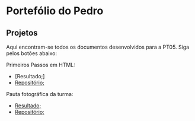 # Portefólio do Pedro

## Projetos

Aqui encontram-se todos os documentos desenvolvidos para a PT05. Siga pelos botões abaixo:


Primeiros Passos em HTML:

- [Resultado;]
- [Repositório;](https://github.com/pedooor/primeiros_passos_html)


Pauta fotográfica da turma:

- [Resultado;](https://pedooor.github.io/tabela/tabela.html)
- [Repositório;](https://github.com/pedooor/tabela)
